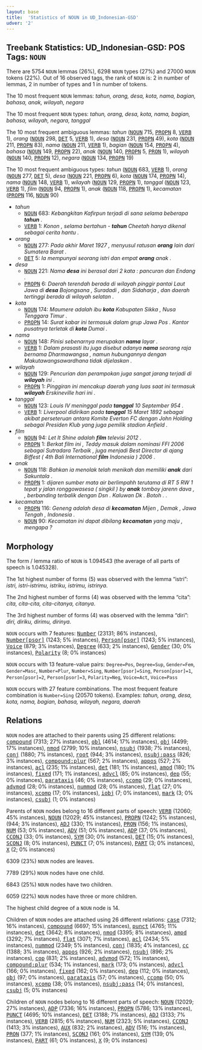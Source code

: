```yaml
---
layout: base
title:  'Statistics of NOUN in UD_Indonesian-GSD'
udver: '2'
---
```


## Treebank Statistics: UD_Indonesian-GSD: POS Tags: `NOUN`

There are 5754 `NOUN` lemmas (26%), 6298 `NOUN` types (27%) and 27000 `NOUN` tokens (22%).
Out of 16 observed tags, the rank of `NOUN` is: 2 in number of lemmas, 2 in number of types and 1 in number of tokens.

The 10 most frequent `NOUN` lemmas: <em>tahun, orang, desa, kota, nama, bagian, bahasa, anak, wilayah, negara</em>

The 10 most frequent `NOUN` types:  <em>tahun, orang, desa, kota, nama, bagian, bahasa, wilayah, negara, tanggal</em>

The 10 most frequent ambiguous lemmas: <em>tahun</em> (<tt><a href="id_gsd-pos-NOUN.html">NOUN</a></tt> 715, <tt><a href="id_gsd-pos-PROPN.html">PROPN</a></tt> 8, <tt><a href="id_gsd-pos-VERB.html">VERB</a></tt> 1), <em>orang</em> (<tt><a href="id_gsd-pos-NOUN.html">NOUN</a></tt> 298, <tt><a href="id_gsd-pos-DET.html">DET</a></tt> 5, <tt><a href="id_gsd-pos-VERB.html">VERB</a></tt> 1), <em>desa</em> (<tt><a href="id_gsd-pos-NOUN.html">NOUN</a></tt> 231, <tt><a href="id_gsd-pos-PROPN.html">PROPN</a></tt> 49), <em>kota</em> (<tt><a href="id_gsd-pos-NOUN.html">NOUN</a></tt> 211, <tt><a href="id_gsd-pos-PROPN.html">PROPN</a></tt> 83), <em>nama</em> (<tt><a href="id_gsd-pos-NOUN.html">NOUN</a></tt> 211, <tt><a href="id_gsd-pos-VERB.html">VERB</a></tt> 1), <em>bagian</em> (<tt><a href="id_gsd-pos-NOUN.html">NOUN</a></tt> 154, <tt><a href="id_gsd-pos-PROPN.html">PROPN</a></tt> 4), <em>bahasa</em> (<tt><a href="id_gsd-pos-NOUN.html">NOUN</a></tt> 149, <tt><a href="id_gsd-pos-PROPN.html">PROPN</a></tt> 22), <em>anak</em> (<tt><a href="id_gsd-pos-NOUN.html">NOUN</a></tt> 140, <tt><a href="id_gsd-pos-PROPN.html">PROPN</a></tt> 5, <tt><a href="id_gsd-pos-PRON.html">PRON</a></tt> 1), <em>wilayah</em> (<tt><a href="id_gsd-pos-NOUN.html">NOUN</a></tt> 140, <tt><a href="id_gsd-pos-PROPN.html">PROPN</a></tt> 12), <em>negara</em> (<tt><a href="id_gsd-pos-NOUN.html">NOUN</a></tt> 134, <tt><a href="id_gsd-pos-PROPN.html">PROPN</a></tt> 19)

The 10 most frequent ambiguous types:  <em>tahun</em> (<tt><a href="id_gsd-pos-NOUN.html">NOUN</a></tt> 683, <tt><a href="id_gsd-pos-VERB.html">VERB</a></tt> 1), <em>orang</em> (<tt><a href="id_gsd-pos-NOUN.html">NOUN</a></tt> 277, <tt><a href="id_gsd-pos-DET.html">DET</a></tt> 5), <em>desa</em> (<tt><a href="id_gsd-pos-NOUN.html">NOUN</a></tt> 221, <tt><a href="id_gsd-pos-PROPN.html">PROPN</a></tt> 6), <em>kota</em> (<tt><a href="id_gsd-pos-NOUN.html">NOUN</a></tt> 174, <tt><a href="id_gsd-pos-PROPN.html">PROPN</a></tt> 14), <em>nama</em> (<tt><a href="id_gsd-pos-NOUN.html">NOUN</a></tt> 148, <tt><a href="id_gsd-pos-VERB.html">VERB</a></tt> 1), <em>wilayah</em> (<tt><a href="id_gsd-pos-NOUN.html">NOUN</a></tt> 129, <tt><a href="id_gsd-pos-PROPN.html">PROPN</a></tt> 1), <em>tanggal</em> (<tt><a href="id_gsd-pos-NOUN.html">NOUN</a></tt> 123, <tt><a href="id_gsd-pos-VERB.html">VERB</a></tt> 1), <em>film</em> (<tt><a href="id_gsd-pos-NOUN.html">NOUN</a></tt> 94, <tt><a href="id_gsd-pos-PROPN.html">PROPN</a></tt> 1), <em>anak</em> (<tt><a href="id_gsd-pos-NOUN.html">NOUN</a></tt> 118, <tt><a href="id_gsd-pos-PROPN.html">PROPN</a></tt> 1), <em>kecamatan</em> (<tt><a href="id_gsd-pos-PROPN.html">PROPN</a></tt> 116, <tt><a href="id_gsd-pos-NOUN.html">NOUN</a></tt> 90)


* <em>tahun</em>
  * <tt><a href="id_gsd-pos-NOUN.html">NOUN</a></tt> 683: <em>Kebangkitan Kafirpun terjadi di sana selama beberapa <b>tahun</b> .</em>
  * <tt><a href="id_gsd-pos-VERB.html">VERB</a></tt> 1: <em>Konon , selama bertahun - <b>tahun</b> Cheetah hanya dikenal sebagai cerita hantu .</em>
* <em>orang</em>
  * <tt><a href="id_gsd-pos-NOUN.html">NOUN</a></tt> 277: <em>Pada akhir Maret 1927 , menyusul ratusan <b>orang</b> lain dari Sumatera Barat .</em>
  * <tt><a href="id_gsd-pos-DET.html">DET</a></tt> 5: <em>Ia mempunyai seorang istri dan empat <b>orang</b> anak .</em>
* <em>desa</em>
  * <tt><a href="id_gsd-pos-NOUN.html">NOUN</a></tt> 221: <em>Nama <b>desa</b> ini berasal dari 2 kata : pancuran dan Endang .</em>
  * <tt><a href="id_gsd-pos-PROPN.html">PROPN</a></tt> 6: <em>Daerah terendah berada di wilayah pinggir pantai Laut Jawa di <b>desa</b> Bojongsana , Suradadi , dan Sidaharja , dan daerah tertinggi berada di wilayah selatan .</em>
* <em>kota</em>
  * <tt><a href="id_gsd-pos-NOUN.html">NOUN</a></tt> 174: <em>Maumere adalah ibu <b>kota</b> Kabupaten Sikka , Nusa Tenggara Timur .</em>
  * <tt><a href="id_gsd-pos-PROPN.html">PROPN</a></tt> 14: <em>Surat kabar ini termasuk dalam grup Jawa Pos . Kantor pusatnya terletak di <b>kota</b> Dumai .</em>
* <em>nama</em>
  * <tt><a href="id_gsd-pos-NOUN.html">NOUN</a></tt> 148: <em>Pinisi sebenarnya merupakan <b>nama</b> layar .</em>
  * <tt><a href="id_gsd-pos-VERB.html">VERB</a></tt> 1: <em>Dalam prasasti itu juga disebut adanya <b>nama</b> seorang raja bernama Dharmawangsa , namun hubungannya dengan Makutawangsawardhana tidak dijelaskan .</em>
* <em>wilayah</em>
  * <tt><a href="id_gsd-pos-NOUN.html">NOUN</a></tt> 129: <em>Pencurian dan perampokan juga sangat jarang terjadi di <b>wilayah</b> ini .</em>
  * <tt><a href="id_gsd-pos-PROPN.html">PROPN</a></tt> 1: <em>Pinggiran ini mencakup daerah yang luas saat ini termasuk <b>wilayah</b> Erskineville hari ini .</em>
* <em>tanggal</em>
  * <tt><a href="id_gsd-pos-NOUN.html">NOUN</a></tt> 123: <em>Louis IV meninggal pada <b>tanggal</b> 10 September 954 .</em>
  * <tt><a href="id_gsd-pos-VERB.html">VERB</a></tt> 1: <em>Liverpool didirikan pada <b>tanggal</b> 15 Maret 1892 sebagai akibat perseteruan antara Komite Everton FC dengan John Holding sebagai Presiden Klub yang juga pemilik stadion Anfield .</em>
* <em>film</em>
  * <tt><a href="id_gsd-pos-NOUN.html">NOUN</a></tt> 94: <em>Let It Shine adalah <b>film</b> televisi 2012 .</em>
  * <tt><a href="id_gsd-pos-PROPN.html">PROPN</a></tt> 1: <em>Berkat film ini , Teddy masuk dalam nominasi FFI 2006 sebagai Sutradara Terbaik , juga menjadi Best Director di ajang Biffest ( 4th Bali International <b>film</b> Indonesia ) 2006 .</em>
* <em>anak</em>
  * <tt><a href="id_gsd-pos-NOUN.html">NOUN</a></tt> 118: <em>Bahkan ia menolak telah menikah dan memiliki <b>anak</b> dari Sakuntala .</em>
  * <tt><a href="id_gsd-pos-PROPN.html">PROPN</a></tt> 1: <em>dijaren sumber mata air berlimpahh terutama di RT 5 RW 1 tepat y jalan ronggowasesa ( singkil ) by <b>anak</b> tomboy jarenn dava , , berbanding terbalik dengan Dsn . Kaluwan Dk . Botoh . .</em>
* <em>kecamatan</em>
  * <tt><a href="id_gsd-pos-PROPN.html">PROPN</a></tt> 116: <em>Geneng adalah desa di <b>kecamatan</b> Mijen , Demak , Jawa Tengah , Indonesia .</em>
  * <tt><a href="id_gsd-pos-NOUN.html">NOUN</a></tt> 90: <em>Kecamatan ini dapat dibilang <b>kecamatan</b> yang maju , mengapa ?</em>

## Morphology

The form / lemma ratio of `NOUN` is 1.094543 (the average of all parts of speech is 1.045328).

The 1st highest number of forms (5) was observed with the lemma “istri”: <em>istri, istri-istrimu, istriku, istrimu, istrinya</em>.

The 2nd highest number of forms (4) was observed with the lemma “cita”: <em>cita, cita-cita, cita-citanya, citanya</em>.

The 3rd highest number of forms (4) was observed with the lemma “diri”: <em>diri, diriku, dirimu, dirinya</em>.

`NOUN` occurs with 7 features: <tt><a href="id_gsd-feat-Number.html">Number</a></tt> (23131; 86% instances), <tt><a href="id_gsd-feat-Number-psor.html">Number[psor]</a></tt> (1243; 5% instances), <tt><a href="id_gsd-feat-Person-psor.html">Person[psor]</a></tt> (1243; 5% instances), <tt><a href="id_gsd-feat-Voice.html">Voice</a></tt> (879; 3% instances), <tt><a href="id_gsd-feat-Degree.html">Degree</a></tt> (633; 2% instances), <tt><a href="id_gsd-feat-Gender.html">Gender</a></tt> (30; 0% instances), <tt><a href="id_gsd-feat-Polarity.html">Polarity</a></tt> (8; 0% instances)

`NOUN` occurs with 13 feature-value pairs: `Degree=Pos`, `Degree=Sup`, `Gender=Fem`, `Gender=Masc`, `Number=Plur`, `Number=Sing`, `Number[psor]=Sing`, `Person[psor]=1`, `Person[psor]=2`, `Person[psor]=3`, `Polarity=Neg`, `Voice=Act`, `Voice=Pass`

`NOUN` occurs with 27 feature combinations.
The most frequent feature combination is `Number=Sing` (20570 tokens).
Examples: <em>tahun, orang, desa, kota, nama, bagian, bahasa, wilayah, negara, daerah</em>


## Relations

`NOUN` nodes are attached to their parents using 25 different relations: <tt><a href="id_gsd-dep-compound.html">compound</a></tt> (7313; 27% instances), <tt><a href="id_gsd-dep-obl.html">obl</a></tt> (4614; 17% instances), <tt><a href="id_gsd-dep-obj.html">obj</a></tt> (4499; 17% instances), <tt><a href="id_gsd-dep-nmod.html">nmod</a></tt> (2799; 10% instances), <tt><a href="id_gsd-dep-nsubj.html">nsubj</a></tt> (1938; 7% instances), <tt><a href="id_gsd-dep-conj.html">conj</a></tt> (1880; 7% instances), <tt><a href="id_gsd-dep-root.html">root</a></tt> (944; 3% instances), <tt><a href="id_gsd-dep-nsubj-pass.html">nsubj:pass</a></tt> (826; 3% instances), <tt><a href="id_gsd-dep-compound-plur.html">compound:plur</a></tt> (567; 2% instances), <tt><a href="id_gsd-dep-appos.html">appos</a></tt> (527; 2% instances), <tt><a href="id_gsd-dep-acl.html">acl</a></tt> (235; 1% instances), <tt><a href="id_gsd-dep-det.html">det</a></tt> (181; 1% instances), <tt><a href="id_gsd-dep-amod.html">amod</a></tt> (180; 1% instances), <tt><a href="id_gsd-dep-fixed.html">fixed</a></tt> (171; 1% instances), <tt><a href="id_gsd-dep-advcl.html">advcl</a></tt> (85; 0% instances), <tt><a href="id_gsd-dep-dep.html">dep</a></tt> (55; 0% instances), <tt><a href="id_gsd-dep-parataxis.html">parataxis</a></tt> (46; 0% instances), <tt><a href="id_gsd-dep-ccomp.html">ccomp</a></tt> (29; 0% instances), <tt><a href="id_gsd-dep-advmod.html">advmod</a></tt> (28; 0% instances), <tt><a href="id_gsd-dep-nummod.html">nummod</a></tt> (28; 0% instances), <tt><a href="id_gsd-dep-flat.html">flat</a></tt> (27; 0% instances), <tt><a href="id_gsd-dep-xcomp.html">xcomp</a></tt> (17; 0% instances), <tt><a href="id_gsd-dep-iobj.html">iobj</a></tt> (7; 0% instances), <tt><a href="id_gsd-dep-mark.html">mark</a></tt> (3; 0% instances), <tt><a href="id_gsd-dep-csubj.html">csubj</a></tt> (1; 0% instances)

Parents of `NOUN` nodes belong to 16 different parts of speech: <tt><a href="id_gsd-pos-VERB.html">VERB</a></tt> (12060; 45% instances), <tt><a href="id_gsd-pos-NOUN.html">NOUN</a></tt> (12029; 45% instances), <tt><a href="id_gsd-pos-PROPN.html">PROPN</a></tt> (1242; 5% instances),  (944; 3% instances), <tt><a href="id_gsd-pos-ADJ.html">ADJ</a></tt> (330; 1% instances), <tt><a href="id_gsd-pos-PRON.html">PRON</a></tt> (156; 1% instances), <tt><a href="id_gsd-pos-NUM.html">NUM</a></tt> (53; 0% instances), <tt><a href="id_gsd-pos-ADV.html">ADV</a></tt> (51; 0% instances), <tt><a href="id_gsd-pos-ADP.html">ADP</a></tt> (37; 0% instances), <tt><a href="id_gsd-pos-CCONJ.html">CCONJ</a></tt> (33; 0% instances), <tt><a href="id_gsd-pos-SYM.html">SYM</a></tt> (30; 0% instances), <tt><a href="id_gsd-pos-DET.html">DET</a></tt> (15; 0% instances), <tt><a href="id_gsd-pos-SCONJ.html">SCONJ</a></tt> (8; 0% instances), <tt><a href="id_gsd-pos-PUNCT.html">PUNCT</a></tt> (7; 0% instances), <tt><a href="id_gsd-pos-PART.html">PART</a></tt> (3; 0% instances), <tt><a href="id_gsd-pos-X.html">X</a></tt> (2; 0% instances)

6309 (23%) `NOUN` nodes are leaves.

7789 (29%) `NOUN` nodes have one child.

6843 (25%) `NOUN` nodes have two children.

6059 (22%) `NOUN` nodes have three or more children.

The highest child degree of a `NOUN` node is 14.

Children of `NOUN` nodes are attached using 26 different relations: <tt><a href="id_gsd-dep-case.html">case</a></tt> (7312; 16% instances), <tt><a href="id_gsd-dep-compound.html">compound</a></tt> (6697; 15% instances), <tt><a href="id_gsd-dep-punct.html">punct</a></tt> (4765; 11% instances), <tt><a href="id_gsd-dep-det.html">det</a></tt> (3642; 8% instances), <tt><a href="id_gsd-dep-nmod.html">nmod</a></tt> (3395; 8% instances), <tt><a href="id_gsd-dep-amod.html">amod</a></tt> (3292; 7% instances), <tt><a href="id_gsd-dep-flat.html">flat</a></tt> (3071; 7% instances), <tt><a href="id_gsd-dep-acl.html">acl</a></tt> (2434; 5% instances), <tt><a href="id_gsd-dep-nummod.html">nummod</a></tt> (2349; 5% instances), <tt><a href="id_gsd-dep-conj.html">conj</a></tt> (1835; 4% instances), <tt><a href="id_gsd-dep-cc.html">cc</a></tt> (1388; 3% instances), <tt><a href="id_gsd-dep-appos.html">appos</a></tt> (926; 2% instances), <tt><a href="id_gsd-dep-nsubj.html">nsubj</a></tt> (896; 2% instances), <tt><a href="id_gsd-dep-cop.html">cop</a></tt> (831; 2% instances), <tt><a href="id_gsd-dep-advmod.html">advmod</a></tt> (572; 1% instances), <tt><a href="id_gsd-dep-compound-plur.html">compound:plur</a></tt> (534; 1% instances), <tt><a href="id_gsd-dep-mark.html">mark</a></tt> (173; 0% instances), <tt><a href="id_gsd-dep-advcl.html">advcl</a></tt> (166; 0% instances), <tt><a href="id_gsd-dep-fixed.html">fixed</a></tt> (162; 0% instances), <tt><a href="id_gsd-dep-dep.html">dep</a></tt> (112; 0% instances), <tt><a href="id_gsd-dep-obj.html">obj</a></tt> (97; 0% instances), <tt><a href="id_gsd-dep-parataxis.html">parataxis</a></tt> (57; 0% instances), <tt><a href="id_gsd-dep-ccomp.html">ccomp</a></tt> (50; 0% instances), <tt><a href="id_gsd-dep-xcomp.html">xcomp</a></tt> (38; 0% instances), <tt><a href="id_gsd-dep-nsubj-pass.html">nsubj:pass</a></tt> (14; 0% instances), <tt><a href="id_gsd-dep-csubj.html">csubj</a></tt> (5; 0% instances)

Children of `NOUN` nodes belong to 16 different parts of speech: <tt><a href="id_gsd-pos-NOUN.html">NOUN</a></tt> (12029; 27% instances), <tt><a href="id_gsd-pos-ADP.html">ADP</a></tt> (7336; 16% instances), <tt><a href="id_gsd-pos-PROPN.html">PROPN</a></tt> (5786; 13% instances), <tt><a href="id_gsd-pos-PUNCT.html">PUNCT</a></tt> (4695; 10% instances), <tt><a href="id_gsd-pos-DET.html">DET</a></tt> (3188; 7% instances), <tt><a href="id_gsd-pos-ADJ.html">ADJ</a></tt> (3133; 7% instances), <tt><a href="id_gsd-pos-VERB.html">VERB</a></tt> (2815; 6% instances), <tt><a href="id_gsd-pos-NUM.html">NUM</a></tt> (2323; 5% instances), <tt><a href="id_gsd-pos-CCONJ.html">CCONJ</a></tt> (1413; 3% instances), <tt><a href="id_gsd-pos-AUX.html">AUX</a></tt> (832; 2% instances), <tt><a href="id_gsd-pos-ADV.html">ADV</a></tt> (516; 1% instances), <tt><a href="id_gsd-pos-PRON.html">PRON</a></tt> (377; 1% instances), <tt><a href="id_gsd-pos-SCONJ.html">SCONJ</a></tt> (161; 0% instances), <tt><a href="id_gsd-pos-SYM.html">SYM</a></tt> (139; 0% instances), <tt><a href="id_gsd-pos-PART.html">PART</a></tt> (61; 0% instances), <tt><a href="id_gsd-pos-X.html">X</a></tt> (9; 0% instances)

